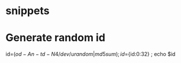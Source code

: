 snippets
========

# Generate random id
id=$(od -A n -t d -N 4 /dev/urandom | md5sum) ; id=${id:0:32} ; 
echo $id
